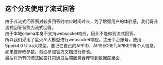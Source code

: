 ## 这个分支使用了流式回答
由于非流式回答面对较多回答时响应时间过长，为了增强用户的体验感，我们将非流式回答替换为流式回答。<br />
由于本地ollama本身不支持websocket响应，因此不能做到流式回答。<br />
所以我们采用了星火AI大模型进行websocket响应，注册平台账号，使用Spark4.0 Ultra大模型，要记住自己的APPID，APISECRET,APIKEY等个人信息。如果要修改参数，务必参照官方文档进行修改。<br />
最后将所有的流式回答打包通过后端服务器传输到数据库里面.
